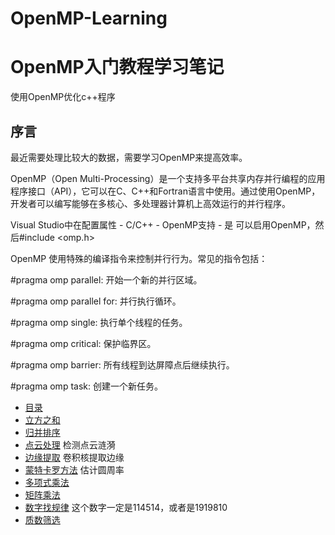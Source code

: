 # OpenMP-Learning
# OpenMP入门教程学习笔记

使用OpenMP优化c++程序


## 序言

最近需要处理比较大的数据，需要学习OpenMP来提高效率。

OpenMP（Open Multi-Processing）是一个支持多平台共享内存并行编程的应用程序接口（API），它可以在C、C++和Fortran语言中使用。通过使用OpenMP，开发者可以编写能够在多核心、多处理器计算机上高效运行的并行程序。

Visual Studio中在配置属性 - C/C++ - OpenMP支持 - 是
可以启用OpenMP，然后#include <omp.h>


OpenMP 使用特殊的编译指令来控制并行行为。常见的指令包括：

#pragma omp parallel: 开始一个新的并行区域。

#pragma omp parallel for: 并行执行循环。

#pragma omp single: 执行单个线程的任务。

#pragma omp critical: 保护临界区。

#pragma omp barrier: 所有线程到达屏障点后继续执行。

#pragma omp task: 创建一个新任务。


- [目录](##目录)
- [立方之和](cubicSum/readme.md)
- [归并排序](mergeSort/readme.md)
- [点云处理](rippleDetect/readme.md)  检测点云涟漪
- [边缘提取](edgeDetect/readme.md)  卷积核提取边缘
- [蒙特卡罗方法](MonteCarlo/readme.md)  估计圆周率
- [多项式乘法](polynomialMultiplication/readme.md)
- [矩阵乘法](matrixMultiplication/readme.md)
- [数字找规律](getAnyNumber/readme.md)  这个数字一定是114514，或者是1919810
- [质数筛选](primeNumber/readme.md)
